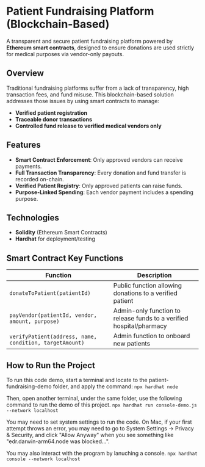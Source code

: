 #  Patient Fundraising Platform (Blockchain-Based)

A transparent and secure patient fundraising platform powered by **Ethereum smart contracts**, designed to ensure donations are used strictly for medical purposes via vendor-only payouts.

##  Overview

Traditional fundraising platforms suffer from a lack of transparency, high transaction fees, and fund misuse. This blockchain-based solution addresses those issues by using smart contracts to manage:

- **Verified patient registration**
- **Traceable donor transactions**
- **Controlled fund release to verified medical vendors only**
##  Features

-  **Smart Contract Enforcement**: Only approved vendors can receive payments.
-  **Full Transaction Transparency**: Every donation and fund transfer is recorded on-chain.
-  **Verified Patient Registry**: Only approved patients can raise funds.
-  **Purpose-Linked Spending**: Each vendor payment includes a spending purpose.

##  Technologies

- **Solidity** (Ethereum Smart Contracts)
- **Hardhat** for deployment/testing

##  Smart Contract Key Functions

| Function | Description |
|---------|-------------|
| `donateToPatient(patientId)` | Public function allowing donations to a verified patient |
| `payVendor(patientId, vendor, amount, purpose)` | Admin-only function to release funds to a verified hospital/pharmacy |
| `verifyPatient(address, name, condition, targetAmount)` | Admin function to onboard new patients |

## How to Run the Project

To run this code demo, start a terminal and locate to the patient-fundraising-demo folder, and apply the command:
`npx hardhat node`

Then, open another terminal, under the same folder, use the following command to run the demo of this project.
`npx hardhat run console-demo.js --network localhost`

You may need to set system settings to run the code. On Mac, if your first attempt throws an error, you may need to go to System Settings -> Privacy & Security, and click "Allow Anyway" when you see something like "edr.darwin-arm64.node was blocked...".

You may also interact with the program by lanuching a console.
`npx hardhat console --network localhost`
